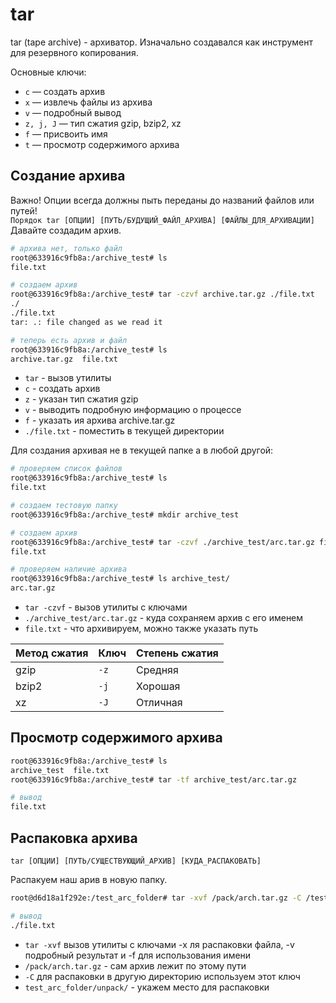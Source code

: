 # tar

tar (tape archive) - архиватор. Изначально создавался как инструмент для резервного копирования.  


Основные ключи:  
- `c` — создать архив
- `x` — извлечь файлы из архива
- `v` — подробный вывод
- `z, j, J` — тип сжатия gzip, bzip2, xz
- `f` — присвоить имя
- `t` — просмотр содержимого архива

## Создание архива

Важно! Опции всегда должны пыть переданы до названий файлов или путей!  
`Порядок tar [ОПЦИИ] [ПУТЬ/БУДУЩИЙ_ФАЙЛ_АРХИВА] [ФАЙЛЫ_ДЛЯ_АРХИВАЦИИ]`
Давайте создадим архив.
```sh
# архива нет, только файл
root@633916c9fb8a:/archive_test# ls
file.txt

# создаем архив
root@633916c9fb8a:/archive_test# tar -czvf archive.tar.gz ./file.txt
./
./file.txt
tar: .: file changed as we read it

# теперь есть архив и файл
root@633916c9fb8a:/archive_test# ls
archive.tar.gz  file.txt
```
* `tar` - вызов утилиты
* `с` - создать архив
* `z` - указан тип сжатия gzip
* `v` - выводить подробную информацию о процессе
* `f` - указать ия архива archive.tar.gz
* `./file.txt` - поместить в текущей директории

Для создания архивая не в текущей папке а в любой другой:
```sh
# проверяем список файлов 
root@633916c9fb8a:/archive_test# ls
file.txt

# создаем тестовую папку
root@633916c9fb8a:/archive_test# mkdir archive_test

# создаем архив
root@633916c9fb8a:/archive_test# tar -czvf ./archive_test/arc.tar.gz file.txt 
file.txt

# проверяем наличие архива
root@633916c9fb8a:/archive_test# ls archive_test/
arc.tar.gz
```

* `tar -czvf` - вызов утилиты с ключами
* `./archive_test/arc.tar.gz` - куда сохраняем архив с его именем
* `file.txt` - что архивируем, можно также указать путь

| Метод сжатия | Ключ | Степень сжатия |
|-------------|------|----------------|
| gzip        | `-z` | Средняя        |
| bzip2       | `-j` | Хорошая        |
| xz          | `-J` | Отличная       |

## Просмотр содержимого архива 
```sh
root@633916c9fb8a:/archive_test# ls
archive_test  file.txt
root@633916c9fb8a:/archive_test# tar -tf archive_test/arc.tar.gz 

# вывод
file.txt
```

## Распаковка архива
`tar [ОПЦИИ] [ПУТЬ/СУЩЕСТВУЮЩИЙ_АРХИВ] [КУДА_РАСПАКОВАТЬ]`

Распакуем наш арив в новую папку.  
```sh
root@d6d18a1f292e:/test_arc_folder# tar -xvf /pack/arch.tar.gz -C /test_arc_folder/unpack/

# вывод
./file.txt
```

- `tar -xvf` вызов утилиты с ключами -x ля распаковки файла, -v подробный  результат и -f для использования имени  
- `/pack/arch.tar.gz` - сам архив лежит по этому пути  
- `-C` для распаковки в другую директорию используем этот ключ  
- `test_arc_folder/unpack/` - укажем место для распаковки  